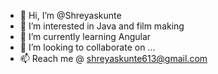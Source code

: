 - 👋 Hi, I’m @Shreyaskunte
- 👀 I’m interested in Java and film making
- 🌱 I’m currently learning Angular
- 💞️ I’m looking to collaborate on ...
- 📫 Reach me @ shreyaskunte613@gmail.com

<!---
Shreyaskunte/Shreyaskunte is a ✨ special ✨ repository because its `README.md` (this file) appears on your GitHub profile.
You can click the Preview link to take a look at your changes.
--->
